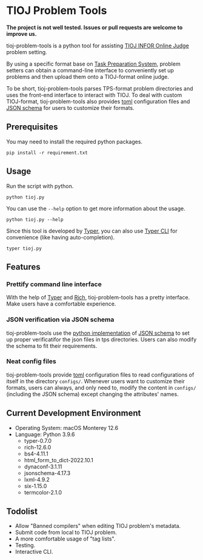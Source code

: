 # TIOJ Problem Tools
**The project is not well tested. Issues or pull requests are welcome to improve us.**

tioj-problem-tools is a python tool for assisting [TIOJ INFOR Online Judge](https://github.com/TIOJ-INFOR-Online-Judge/tioj) problem setting.

By using a specific format base on [Task Preparation System](https://github.com/ioi-2017/tps), problem setters can obtain a command-line interface to conveniently set up problems and then upload them onto a TIOJ-format online judge.

To be short, tioj-problem-tools parses TPS-format problem directories and uses the front-end interface to interact with TIOJ. To deal with custom TIOJ-format, tioj-problem-tools also provides [toml](https://toml.io/en/) configuration files and [JSON schema](https://json-schema.org/understanding-json-schema/index.html) for users to customize their formats.

## Prerequisites

You may need to install the required python packages.
```
pip install -r requirement.txt
```

## Usage

Run the script with python.
```
python tioj.py
```

You can use the `--help` option to get more information about the usage.
```
python tioj.py --help
```

Since this tool is developed by [Typer](https://typer.tiangolo.com/), you can also use [Typer CLI](https://typer.tiangolo.com/typer-cli/) for convenience (like having auto-completion).
```
typer tioj.py
```

## Features

### Prettify command line interface

With the help of [Typer](https://typer.tiangolo.com/) and [Rich](https://rich.readthedocs.io/en/stable/introduction.html), tioj-problem-tools has a pretty interface. Make users have a comfortable experience.

### JSON verification via JSON schema

tioj-problem-tools use the [python implementation](https://python-jsonschema.readthedocs.io/en/stable/) of [JSON schema](https://json-schema.org/understanding-json-schema/index.html) to set up proper verificatifor the json files in tps directories. Users can also modify the schema to fit their requirements.

### Neat config files

tioj-problem-tools provide [toml](https://toml.io/en/) configuration files to read configurations of itself in the directory `configs/`. Whenever users want to customize their formats, users can always, and only need to, modify the content in `configs/` (including the JSON schema) except changing the attributes' names.

## Current Development Environment

- Operating System: macOS Monterey 12.6
- Language: Python 3.9.6
    - typer-0.7.0
    - rich-12.6.0
    - bs4-4.11.1 
    - html_form_to_dict-2022.10.1
    - dynaconf-3.1.11
    - jsonschema-4.17.3
    - lxml-4.9.2
    - six-1.15.0
    - termcolor-2.1.0

## Todolist

- Allow "Banned compilers" when editing TIOJ problem's metadata.
- Submit code from local to TIOJ problem.
- A more comfortable usage of "tag lists".
- Testing.
- Interactive CLI.
